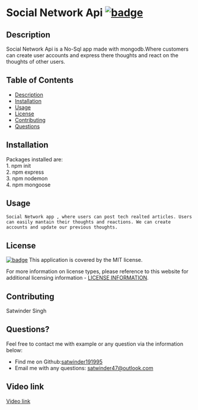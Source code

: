  # Social Network Api [![badge](https://img.shields.io/badge/license-MIT-brightgreen)](./LICENSE)

  ## Description

Social Network Api is a No-Sql app made with mongodb.Where customers can create user accounts and express there thoughts and react on the thoughts of other users.

  ## Table of Contents
  - [Description](#description)
  - [Installation](#installation)
  - [Usage](#usage)
  - [License](#license)
  - [Contributing](#contributing)
  - [Questions](#questions)

  ## Installation

  Packages installed are:<br>  1. npm init <br> 2. npm express <br> 3. npm nodemon <br>4. npm mongoose <br>

  ## Usage

    Social Network app , where users can post tech realted articles. Users can easily mantain their thoughts and reactions. We can create accounts and update our previous thoughts.

  ## License

  [![badge](https://img.shields.io/badge/license-MIT-brightgreen)](./LICENSE)
This application is covered by the MIT license.

For more information on license types, please reference to this website for additional licensing information - [LICENSE INFORMATION](https://opensource.org/licenses).

  ## Contributing

  Satwinder Singh

  ## Questions?

  Feel free to contact me with example or any question via the information below:
 * Find me on Github:[satwinder191995](https://github.com/satwinder191995)
 * Email me with any questions: [satwinder47@outlook.com](mailto:satwinder47@outlook.com)

  ## Video link 
  [Video link](https://drive.google.com/file/d/1uWUzKuCH211BBs8cVn7PEJ57eXPTcimH/view?usp=sharing)
